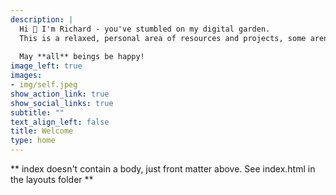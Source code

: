```yaml
---
description: |
  Hi 👋 I'm Richard - you've stumbled on my digital garden. 
  This is a relaxed, personal area of resources and projects, some aren't ready to bloom yet 🌸 
  
  May **all** beings be happy!  
image_left: true
images:
- img/self.jpeg
show_action_link: true
show_social_links: true
subtitle: ""
text_align_left: false
title: Welcome
type: home
---
```


** index doesn't contain a body, just front matter above.
See index.html in the layouts folder **
